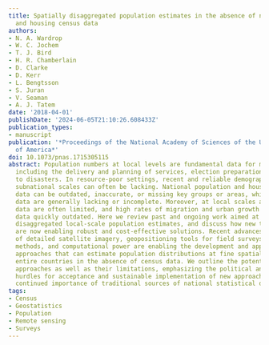```yaml
---
title: Spatially disaggregated population estimates in the absence of national population
  and housing census data
authors:
- N. A. Wardrop
- W. C. Jochem
- T. J. Bird
- H. R. Chamberlain
- D. Clarke
- D. Kerr
- L. Bengtsson
- S. Juran
- V. Seaman
- A. J. Tatem
date: '2018-04-01'
publishDate: '2024-06-05T21:10:26.608433Z'
publication_types:
- manuscript
publication: '*Proceedings of the National Academy of Sciences of the United States
  of America*'
doi: 10.1073/pnas.1715305115
abstract: Population numbers at local levels are fundamental data for many applications,
  including the delivery and planning of services, election preparation, and response
  to disasters. In resource-poor settings, recent and reliable demographic data at
  subnational scales can often be lacking. National population and housing census
  data can be outdated, inaccurate, or missing key groups or areas, while registry
  data are generally lacking or incomplete. Moreover, at local scales accurate boundary
  data are often limited, and high rates of migration and urban growth make existing
  data quickly outdated. Here we review past and ongoing work aimed at producing spatially
  disaggregated local-scale population estimates, and discuss how new technologies
  are now enabling robust and cost-effective solutions. Recent advances in the availability
  of detailed satellite imagery, geopositioning tools for field surveys, statistical
  methods, and computational power are enabling the development and application of
  approaches that can estimate population distributions at fine spatial scales across
  entire countries in the absence of census data. We outline the potential of such
  approaches as well as their limitations, emphasizing the political and operational
  hurdles for acceptance and sustainable implementation of new approaches, and the
  continued importance of traditional sources of national statistical data.
tags:
- Census
- Geostatistics
- Population
- Remote sensing
- Surveys
---
```

